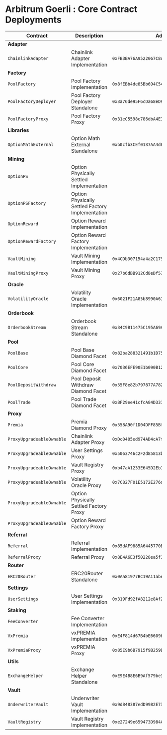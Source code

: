 # Arbitrum Goerli : Core Contract Deployments

| Contract                  | Description                                      | Address                                      |                                                                                     |                                                                                                                                                                             |
| ------------------------- | ------------------------------------------------ | -------------------------------------------- | ----------------------------------------------------------------------------------- | --------------------------------------------------------------------------------------------------------------------------------------------------------------------------- |
| **Adapter**               |                                                  |                                              |                                                                                     |                                                                                                                                                                             |
| `ChainlinkAdapter`        | Chainlink Adapter Implementation                 | `0xFB3BA76A9522067C8cc28b01f270770dDbAF8505` | [🔗](https://goerli.arbiscan.io/address/0xFB3BA76A9522067C8cc28b01f270770dDbAF8505) | [📁](https://github.com/Premian-Labs/premia-v3-contracts-private/blob/8bcc458ae330debbfc8ddcb8d60b96340f642be1/contracts/adapter/chainlink/ChainlinkAdapter.sol)            |
| **Factory**               |                                                  |                                              |                                                                                     |                                                                                                                                                                             |
| `PoolFactory`             | Pool Factory Implementation                      | `0x8fEBb4de85Bb694C54A743c2ff93A93334357084` | [🔗](https://goerli.arbiscan.io/address/0x8fEBb4de85Bb694C54A743c2ff93A93334357084) | [📁](https://github.com/Premian-Labs/premia-v3-contracts-private/blob/8bcc458ae330debbfc8ddcb8d60b96340f642be1/contracts/factory/PoolFactory.sol)                           |
| `PoolFactoryDeployer`     | Pool Factory Deployer Standalone                 | `0x3a76de95F6cDa68eD9f0aef1bae6ec11FEDf25a5` | [🔗](https://goerli.arbiscan.io/address/0x3a76de95F6cDa68eD9f0aef1bae6ec11FEDf25a5) |                                                                                                                                                                             |
| `PoolFactoryProxy`        | Pool Factory Proxy                               | `0x31eC5598e786dbA4E1Fb7263016c3ff58Cb3c6b6` | [🔗](https://goerli.arbiscan.io/address/0x31eC5598e786dbA4E1Fb7263016c3ff58Cb3c6b6) |                                                                                                                                                                             |
| **Libraries**             |                                                  |                                              |                                                                                     |                                                                                                                                                                             |
| `OptionMathExternal`      | Option Math External Standalone                  | `0xb0cfb3CEf0137AA4d84115f75744031AaBEd0465` | [🔗](https://goerli.arbiscan.io/address/0xb0cfb3CEf0137AA4d84115f75744031AaBEd0465) | [📁](https://github.com/Premian-Labs/premia-v3-contracts-private/blob/f4a7c9f14a100fcb30d60f26e026be815d33d137/contracts/libraries/OptionMathExternal.sol)                  |
| **Mining**                |                                                  |                                              |                                                                                     |                                                                                                                                                                             |
| `OptionPS`                | Option Physically Settled Implementation         |                                              |                                                                                     |                                                                                                                                                                             |
| `OptionPSFactory`         | Option Physically Settled Factory Implementation |                                              |                                                                                     |                                                                                                                                                                             |
| `OptionReward`            | Option Reward Implementation                     |                                              |                                                                                     |                                                                                                                                                                             |
| `OptionRewardFactory`     | Option Reward Factory Implementation             |                                              |                                                                                     |                                                                                                                                                                             |
| `VaultMining`             | Vault Mining Implementation                      | `0x4CDb307154a4a2C179Db03D2C1b393Cc1502Af15` | [🔗](https://goerli.arbiscan.io/address/0x4CDb307154a4a2C179Db03D2C1b393Cc1502Af15) | [📁](https://github.com/Premian-Labs/premia-v3-contracts-private/blob/f81af4648d7b0ec795a1d1e710b994b98a4d1d18/contracts/mining/vaultMining/VaultMining.sol)                |
| `VaultMiningProxy`        | Vault Mining Proxy                               | `0x27b6dBB912Cd8eDf578e57A09198e59877a27F66` | [🔗](https://goerli.arbiscan.io/address/0x27b6dBB912Cd8eDf578e57A09198e59877a27F66) |                                                                                                                                                                             |
| **Oracle**                |                                                  |                                              |                                                                                     |                                                                                                                                                                             |
| `VolatilityOracle`        | Volatility Oracle Implementation                 | `0x6021F21A85b8990A6145F81F81E1DE66E8645AA8` | [🔗](https://goerli.arbiscan.io/address/0x6021F21A85b8990A6145F81F81E1DE66E8645AA8) | [📁](https://github.com/Premian-Labs/premia-v3-contracts-private/blob/8bcc458ae330debbfc8ddcb8d60b96340f642be1/contracts/oracle/VolatilityOracle.sol)                       |
| **Orderbook**             |                                                  |                                              |                                                                                     |                                                                                                                                                                             |
| `OrderbookStream`         | Orderbook Stream Standalone                      | `0x34C9B11475C195A69A581ED94f5e640b591c485A` | [🔗](https://goerli.arbiscan.io/address/0x34C9B11475C195A69A581ED94f5e640b591c485A) |                                                                                                                                                                             |
| **Pool**                  |                                                  |                                              |                                                                                     |                                                                                                                                                                             |
| `PoolBase`                | Pool Base Diamond Facet                          | `0x82ba288321491b1D759917EB5174C96e719Ed065` | [🔗](https://goerli.arbiscan.io/address/0x82ba288321491b1D759917EB5174C96e719Ed065) | [📁](https://github.com/Premian-Labs/premia-v3-contracts-private/blob/98989dc09a9b4e4374093d080f70663016763f77/contracts/pool/PoolBase.sol)                                 |
| `PoolCore`                | Pool Core Diamond Facet                          | `0x7036EFE90E1b090B120dE741Be0ac1Db40221C3B` | [🔗](https://goerli.arbiscan.io/address/0x7036EFE90E1b090B120dE741Be0ac1Db40221C3B) | [📁](https://github.com/Premian-Labs/premia-v3-contracts-private/blob/98989dc09a9b4e4374093d080f70663016763f77/contracts/pool/PoolCore.sol)                                 |
| `PoolDepositWithdraw`     | Pool Deposit Withdraw Diamond Facet              | `0x55F8e82b797877A78230205fAd67571B4eF9DDEA` | [🔗](https://goerli.arbiscan.io/address/0x55F8e82b797877A78230205fAd67571B4eF9DDEA) | [📁](https://github.com/Premian-Labs/premia-v3-contracts-private/blob/98989dc09a9b4e4374093d080f70663016763f77/contracts/pool/PoolDepositWithdraw.sol)                      |
| `PoolTrade`               | Pool Trade Diamond Facet                         | `0x8F29ee41cfcA84D331d4F04b27ff373f7DBb787f` | [🔗](https://goerli.arbiscan.io/address/0x8F29ee41cfcA84D331d4F04b27ff373f7DBb787f) | [📁](https://github.com/Premian-Labs/premia-v3-contracts-private/blob/98989dc09a9b4e4374093d080f70663016763f77/contracts/pool/PoolTrade.sol)                                |
| **Proxy**                 |                                                  |                                              |                                                                                     |                                                                                                                                                                             |
| `Premia`                  | Premia Diamond Proxy                             | `0x558A90f1D04DFF85BfBEAA3c1300fb2E9CF25f60` | [🔗](https://goerli.arbiscan.io/address/0x558A90f1D04DFF85BfBEAA3c1300fb2E9CF25f60) |                                                                                                                                                                             |
| `ProxyUpgradeableOwnable` | Chainlink Adapter Proxy                          | `0xDc0405ed974AD4cA7f18eE395De627c2C467B1b5` | [🔗](https://goerli.arbiscan.io/address/0xDc0405ed974AD4cA7f18eE395De627c2C467B1b5) |                                                                                                                                                                             |
| `ProxyUpgradeableOwnable` | User Settings Proxy                              | `0x5063746c2F2d85813bD6e23bA1da4BA2621E1c62` | [🔗](https://goerli.arbiscan.io/address/0x5063746c2F2d85813bD6e23bA1da4BA2621E1c62) |                                                                                                                                                                             |
| `ProxyUpgradeableOwnable` | Vault Registry Proxy                             | `0xb47aA1233E645D2Eb15C61069D4f94C61CE8dED4` | [🔗](https://goerli.arbiscan.io/address/0xb47aA1233E645D2Eb15C61069D4f94C61CE8dED4) |                                                                                                                                                                             |
| `ProxyUpgradeableOwnable` | Volatility Oracle Proxy                          | `0x7C827F01E5172E276d9A56E5B7B13D46fC01ddAC` | [🔗](https://goerli.arbiscan.io/address/0x7C827F01E5172E276d9A56E5B7B13D46fC01ddAC) |                                                                                                                                                                             |
| `ProxyUpgradeableOwnable` | Option Physically Settled Factory Proxy          |                                              |                                                                                     |                                                                                                                                                                             |
| `ProxyUpgradeableOwnable` | Option Reward Factory Proxy                      |                                              |                                                                                     |                                                                                                                                                                             |
| **Referral**              |                                                  |                                              |                                                                                     |                                                                                                                                                                             |
| `Referral`                | Referral Implementation                          | `0x85dAF9885A6445770E1205b3C49572D63AaDD15c` | [🔗](https://goerli.arbiscan.io/address/0x85dAF9885A6445770E1205b3C49572D63AaDD15c) | [📁](https://github.com/Premian-Labs/premia-v3-contracts-private/blob/8bcc458ae330debbfc8ddcb8d60b96340f642be1/contracts/referral/Referral.sol)                             |
| `ReferralProxy`           | Referral Proxy                                   | `0x8E4A6E3f50228ea5f18F5db0fd18e70CcA262FCA` | [🔗](https://goerli.arbiscan.io/address/0x8E4A6E3f50228ea5f18F5db0fd18e70CcA262FCA) |                                                                                                                                                                             |
| **Router**                |                                                  |                                              |                                                                                     |                                                                                                                                                                             |
| `ERC20Router`             | ERC20Router Standalone                           | `0x0Aa81977BC19A11abe7eC61016A629f989b85513` | [🔗](https://goerli.arbiscan.io/address/0x0Aa81977BC19A11abe7eC61016A629f989b85513) |                                                                                                                                                                             |
| **Settings**              |                                                  |                                              |                                                                                     |                                                                                                                                                                             |
| `UserSettings`            | User Settings Implementation                     | `0x319Fd92fA8212e8Af283e7079f3FeAD7AaFd3Eb9` | [🔗](https://goerli.arbiscan.io/address/0x319Fd92fA8212e8Af283e7079f3FeAD7AaFd3Eb9) | [📁](https://github.com/Premian-Labs/premia-v3-contracts-private/blob/8bcc458ae330debbfc8ddcb8d60b96340f642be1/contracts/settings/UserSettings.sol)                         |
| **Staking**               |                                                  |                                              |                                                                                     |                                                                                                                                                                             |
| `FeeConverter`            | Fee Converter Implementation                     |                                              |                                                                                     |                                                                                                                                                                             |
| `VxPremia`                | vxPREMIA Implementation                          | `0xE4F814d67B4bE6609bB82d53D5BaCc151DA2Dde5` | [🔗](https://goerli.arbiscan.io/address/0xE4F814d67B4bE6609bB82d53D5BaCc151DA2Dde5) | [📁](https://github.com/Premian-Labs/premia-v3-contracts-private/blob/8bcc458ae330debbfc8ddcb8d60b96340f642be1/contracts/staking/VxPremia.sol)                              |
| `VxPremiaProxy`           | vxPREMIA Proxy                                   | `0x85E9b6B7915f9B259Ba0C54AEF2818F278c284d8` | [🔗](https://goerli.arbiscan.io/address/0x85E9b6B7915f9B259Ba0C54AEF2818F278c284d8) |                                                                                                                                                                             |
| **Utils**                 |                                                  |                                              |                                                                                     |                                                                                                                                                                             |
| `ExchangeHelper`          | Exchange Helper Standalone                       | `0xE9E4B8E6B9Af579be3025B7f09d84375E98A0064` | [🔗](https://goerli.arbiscan.io/address/0xE9E4B8E6B9Af579be3025B7f09d84375E98A0064) |                                                                                                                                                                             |
| **Vault**                 |                                                  |                                              |                                                                                     |                                                                                                                                                                             |
| `UnderwriterVault`        | Underwriter Vault Implementation                 | `0x9d848387edD9982E73869f512bEcee5FC32994bB` | [🔗](https://goerli.arbiscan.io/address/0x9d848387edD9982E73869f512bEcee5FC32994bB) | [📁](https://github.com/Premian-Labs/premia-v3-contracts-private/blob/98989dc09a9b4e4374093d080f70663016763f77/contracts/vault/strategies/underwriter/UnderwriterVault.sol) |
| `VaultRegistry`           | Vault Registry Implementation                    | `0xe27249e659473D984A7e3B341491Ba144b39bCD3` | [🔗](https://goerli.arbiscan.io/address/0xe27249e659473D984A7e3B341491Ba144b39bCD3) | [📁](https://github.com/Premian-Labs/premia-v3-contracts-private/blob/98989dc09a9b4e4374093d080f70663016763f77/contracts/vault/VaultRegistry.sol)                           |
